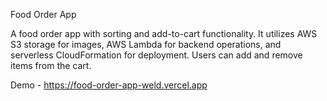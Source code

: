 Food Order App

A food order app with sorting and add-to-cart functionality. It utilizes AWS S3 storage for images, AWS Lambda for backend operations, and serverless CloudFormation for deployment. Users can add and remove items from the cart.

Demo - https://food-order-app-weld.vercel.app
